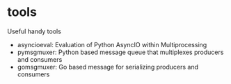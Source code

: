 # tools
Useful handy tools

* asyncioeval: Evaluation of Python AsyncIO within Multiprocessing
* pymsgmuxer: Python based message queue that multiplexes producers and consumers
* gomsgmuxer: Go based message for serializing producers and consumers
